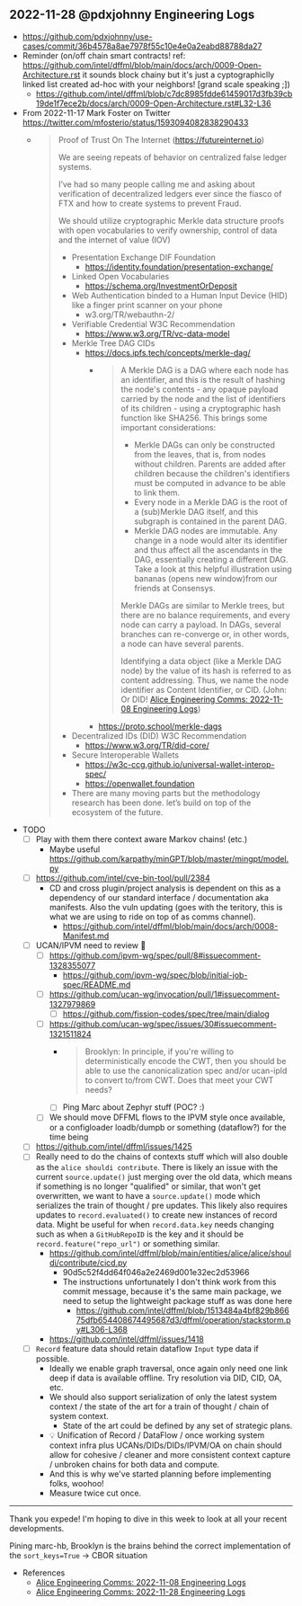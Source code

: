 ## 2022-11-28 @pdxjohnny Engineering Logs

- https://github.com/pdxjohnny/use-cases/commit/36b4578a8ae7978f55c10e4e0a2eabd88788da27
- Reminder (on/off chain smart contracts! ref: https://github.com/intel/dffml/blob/main/docs/arch/0009-Open-Architecture.rst it sounds block chainy but it's just a cyptographiclly linked list created ad-hoc with your neighbors! [grand scale speaking ;])
  - https://github.com/intel/dffml/blob/c7dc8985fdde61459017d3fb39cb19de1f7ece2b/docs/arch/0009-Open-Architecture.rst#L32-L36
- From 2022-11-17 Mark Foster on Twitter https://twitter.com/mfosterio/status/1593094082838290433
  - > Proof of Trust On The Internet (https://futureinternet.io)
    >
    > We are seeing repeats of behavior on centralized false ledger systems.
    >
    > I’ve had so many people calling me and asking about verification of decentralized ledgers ever since the fiasco of FTX and how to create systems to prevent Fraud.
    >
    > We should utilize cryptographic Merkle data structure proofs with open vocabularies to verify ownership, control of data and the internet of value (IOV)
    >
    > - Presentation Exchange DIF Foundation
    >   - https://identity.foundation/presentation-exchange/
    > - Linked Open Vocabularies
    >   - https://schema.org/InvestmentOrDeposit
    > - Web Authentication binded to a Human Input Device (HID) like a finger print scanner on your phone
    >   - w3.org/TR/webauthn-2/
    > - Verifiable Credential W3C Recommendation
    >   - https://www.w3.org/TR/vc-data-model
    > - Merkle Tree DAG CIDs
    >   - https://docs.ipfs.tech/concepts/merkle-dag/
    >     - > A Merkle DAG is a DAG where each node has an identifier, and this is the result of hashing the node's contents - any opaque payload carried by the node and the list of identifiers of its children - using a cryptographic hash function like SHA256. This brings some important considerations:
    >       >   - Merkle DAGs can only be constructed from the leaves, that is, from nodes without children. Parents are added after children because the children's identifiers must be computed in advance to be able to link them.
    >       >   - Every node in a Merkle DAG is the root of a (sub)Merkle DAG itself, and this subgraph is contained in the parent DAG.
    >       >   - Merkle DAG nodes are immutable. Any change in a node would alter its identifier and thus affect all the ascendants in the DAG, essentially creating a different DAG. Take a look at this helpful illustration using bananas (opens new window)from our friends at Consensys.
    >       >
    >       > Merkle DAGs are similar to Merkle trees, but there are no balance requirements, and every node can carry a payload. In DAGs, several branches can re-converge or, in other words, a node can have several parents.
    >       >
    >       > Identifying a data object (like a Merkle DAG node) by the value of its hash is referred to as content addressing. Thus, we name the node identifier as Content Identifier, or CID. (John: Or DID! [Alice Engineering Comms: 2022-11-08 Engineering Logs](https://github.com/intel/dffml/discussions/1406?sort=new#discussioncomment-4083171))
    >     - https://proto.school/merkle-dags
    > - Decentralized IDs (DID) W3C Recommendation
    >   - https://www.w3.org/TR/did-core/
    > - Secure Interoperable Wallets
    >   - https://w3c-ccg.github.io/universal-wallet-interop-spec/
    >   - https://openwallet.foundation
    > - There are many moving parts but the methodology research has been done. let’s build on top of the ecosystem of the future.
- TODO
  - [ ] Play with them there context aware Markov chains! (etc.)
    - Maybe useful https://github.com/karpathy/minGPT/blob/master/mingpt/model.py
  - [ ] https://github.com/intel/cve-bin-tool/pull/2384
    - CD and cross plugin/project analysis is dependent on this as a dependency of our
      standard interface / documentation aka manifests. Also the vuln updating (goes with
      the teritory, this is what we are using to ride on top of as comms channel).
      - https://github.com/intel/dffml/blob/main/docs/arch/0008-Manifest.md
  - [ ] UCAN/IPVM need to review :eyes:
    - [ ] https://github.com/ipvm-wg/spec/pull/8#issuecomment-1328355077
      - https://github.com/ipvm-wg/spec/blob/initial-job-spec/README.md
    - [ ] https://github.com/ucan-wg/invocation/pull/1#issuecomment-1327979869
      - [ ] https://github.com/fission-codes/spec/tree/main/dialog
    - [ ] https://github.com/ucan-wg/spec/issues/30#issuecomment-1321511824
      - > Brooklyn: In principle, if you're willing to deterministically encode the CWT, then you should be able to use the canonicalization spec and/or ucan-ipld to convert to/from CWT. Does that meet your CWT needs?
      - [ ] Ping Marc about Zephyr stuff (POC? :)
    - [ ] We should move DFFML flows to the IPVM style once available, or a configloader loadb/dumpb or something (dataflow?) for the time being
  - [ ] https://github.com/intel/dffml/issues/1425
  - [ ] Really need to do the chains of contexts stuff which will also double as
        the `alice shouldi contribute`. There is likely an issue with the current
        `source.update()` just merging over the old data, which means if something
        is no longer "qualified" or similar, that won't get overwritten, we want to
        have a `source.update()` mode which serializes the train of thought / pre updates.
        This likely also requires updates to `record.evaluated()` to create new instances
        of record data. Might be useful for when `record.data.key` needs changing such
        as when a `GitHubRepoID` is the key and it should be `record.feature("repo_url")`
        or something similar.
    - https://github.com/intel/dffml/blob/main/entities/alice/alice/shouldi/contribute/cicd.py
      - 90d5c52f4dd64f046a2e2469d001e32ec2d53966
      - The instructions unfortunately I don't think work from this commit message, because it's the same main package, we need to setup the lightweight package stuff as was done here
        - https://github.com/intel/dffml/blob/1513484a4bf829b86675dfb654408674495687d3/dffml/operation/stackstorm.py#L306-L368
    - https://github.com/intel/dffml/issues/1418
  - [ ] `Record` feature data should retain dataflow `Input` type data if possible.
    - Ideally we enable graph traversal, once again only need one link deep if data
      is available offline. Try resolution via DID, CID, OA, etc.
    - We should also support serialization of only the latest system context /
      the state of the art for a train of thought / chain of system context.
      - State of the art could be defined by any set of strategic plans.
    - :bulb: Unification of Record / DataFlow / once working system context
      infra plus UCANs/DIDs/DIDs/IPVM/OA on chain should allow for cohesive / cleaner
      and more consistent context capture / unbroken chains for both data and compute.
     - And this is why we've started planning before implementing folks, woohoo!
     - Measure twice cut once.

---

Thank you expede! I'm hoping to dive in this week to look at all your recent developments.

Pining marc-hb, Brooklyn is the brains behind the correct implementation of the `sort_keys=True` -> CBOR situation

- References
  - [Alice Engineering Comms: 2022-11-08 Engineering Logs](https://github.com/intel/dffml/discussions/1406?sort=new#discussioncomment-4083171)
  - [Alice Engineering Comms: 2022-11-28 Engineering Logs](https://github.com/intel/dffml/discussions/1406?sort=new#discussioncomment-4250447)